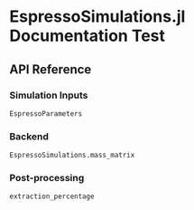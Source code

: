 # EspressoSimulations.jl Documentation Test

## API Reference

### Simulation Inputs

```@docs
EspressoParameters
```

### Backend

```@docs
EspressoSimulations.mass_matrix
```

### Post-processing

```@docs
extraction_percentage
```